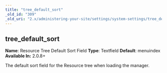 ```yaml
---
title: "tree_default_sort"
_old_id: "309"
_old_uri: "2.x/administering-your-site/settings/system-settings/tree_default_sort"
---
```


## tree\_default\_sort

**Name**: Resource Tree Default Sort Field
**Type**: Textfield
**Default**: menuindex
**Available In:** 2.0.8+

The default sort field for the Resource tree when loading the manager.
